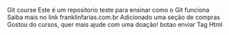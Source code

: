 Git course
Este é um repositorio teste para ensinar como o Git funciona
Saiba mais no link franklinfarias.com.br
Adicionado uma seção de compras
Gostou do cursos, quer mais ajude com uma doação!
botao enviar
Tag Html
